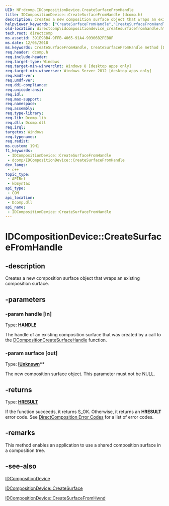 ```yaml
---
UID: NF:dcomp.IDCompositionDevice.CreateSurfaceFromHandle
title: IDCompositionDevice::CreateSurfaceFromHandle (dcomp.h)
description: Creates a new composition surface object that wraps an existing composition surface.
helpviewer_keywords: ["CreateSurfaceFromHandle","CreateSurfaceFromHandle method [DirectComposition]","CreateSurfaceFromHandle method [DirectComposition]","IDCompositionDevice interface","IDCompositionDevice interface [DirectComposition]","CreateSurfaceFromHandle method","IDCompositionDevice.CreateSurfaceFromHandle","IDCompositionDevice::CreateSurfaceFromHandle","dcomp/IDCompositionDevice::CreateSurfaceFromHandle","directcomp.idcompositiondevice_createsurfacefromhandle"]
old-location: directcomp\idcompositiondevice_createsurfacefromhandle.htm
tech.root: directcomp
ms.assetid: 391E98B4-9FFB-4065-91A4-99306B2FEB8F
ms.date: 12/05/2018
ms.keywords: CreateSurfaceFromHandle, CreateSurfaceFromHandle method [DirectComposition], CreateSurfaceFromHandle method [DirectComposition],IDCompositionDevice interface, IDCompositionDevice interface [DirectComposition],CreateSurfaceFromHandle method, IDCompositionDevice.CreateSurfaceFromHandle, IDCompositionDevice::CreateSurfaceFromHandle, dcomp/IDCompositionDevice::CreateSurfaceFromHandle, directcomp.idcompositiondevice_createsurfacefromhandle
req.header: dcomp.h
req.include-header: 
req.target-type: Windows
req.target-min-winverclnt: Windows 8 [desktop apps only]
req.target-min-winversvr: Windows Server 2012 [desktop apps only]
req.kmdf-ver: 
req.umdf-ver: 
req.ddi-compliance: 
req.unicode-ansi: 
req.idl: 
req.max-support: 
req.namespace: 
req.assembly: 
req.type-library: 
req.lib: Dcomp.lib
req.dll: Dcomp.dll
req.irql: 
targetos: Windows
req.typenames: 
req.redist: 
ms.custom: 19H1
f1_keywords:
 - IDCompositionDevice::CreateSurfaceFromHandle
 - dcomp/IDCompositionDevice::CreateSurfaceFromHandle
dev_langs:
 - c++
topic_type:
 - APIRef
 - kbSyntax
api_type:
 - COM
api_location:
 - Dcomp.dll
api_name:
 - IDCompositionDevice::CreateSurfaceFromHandle
---
```


# IDCompositionDevice::CreateSurfaceFromHandle


## -description

Creates a new composition surface object that wraps an existing composition surface.

## -parameters

### -param handle [in]

Type: <b><a href="/windows/desktop/WinProg/windows-data-types">HANDLE</a></b>

The handle of an existing composition surface that was created by a call to the <a href="/windows/desktop/api/dcomp/nf-dcomp-dcompositioncreatesurfacehandle">DCompositionCreateSurfaceHandle</a> function.

### -param surface [out]

Type: <b><a href="/windows/desktop/api/dcomp/nn-dcomp-idcompositionsurface">IUnknown</a>**</b>

The new composition surface object. This parameter must not be NULL.

## -returns

Type: <b><a href="/windows/desktop/WinProg/windows-data-types">HRESULT</a></b>

If the function succeeds, it returns S_OK. Otherwise, it returns an <b>HRESULT</b> error code. See <a href="/windows/desktop/directcomp/directcomposition-error-codes">DirectComposition Error Codes</a>  for a list of error codes.

## -remarks

This method enables an application to use a shared composition surface in a composition tree.

## -see-also

<a href="/windows/desktop/api/dcomp/nn-dcomp-idcompositiondevice">IDCompositionDevice</a>



<a href="/windows/desktop/api/dcomp/nf-dcomp-idcompositiondevice-createsurface">IDCompositionDevice::CreateSurface</a>



<a href="/windows/desktop/api/dcomp/nf-dcomp-idcompositiondevice-createsurfacefromhwnd">IDCompositionDevice::CreateSurfaceFromHwnd</a>

